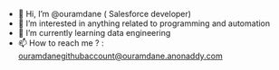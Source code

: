 - 👋 Hi, I’m @ouramdane ( Salesforce developer)
- 👀 I’m interested in anything related to programming and automation
- 🌱 I’m currently learning data engineering
- 📫 How to reach me ? : ouramdanegithubaccount@ouramdane.anonaddy.com

<!---
ouramdane19/ouramdane19 is a ✨ special ✨ repository because its `README.md` (this file) appears on your GitHub profile.
You can click the Preview link to take a look at your changes.
--->
